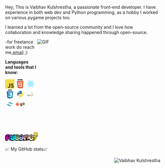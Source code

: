 Hey, This is Vaibhav Kulshrestha, a passionate front-end developer. I have experience in both web dev and Python programming, as a hobby I worked on various pygame projects too.


 I learned a lot from the open-source community and I love how collaboration and knowledge sharing happened through open-source.


  <img align="right" alt="GIF" src="https://github.com/Vaibhavkulshrestha12/Vaibhavkulshrestha12/blob/228043e5e7dd004a1757716c19f17799fe7d6961/dfaf87i-35558ca0-8455-494a-8976-8476a6db2fd4.gif?raw=true" width="400" height="300" />
  
-for freelance work do reach me,[email](mailto:vaibhavkuslrestha55@gmail.com) ;)



**Languages and tools that I know:**  

<code><img height="30" src="https://raw.githubusercontent.com/github/explore/80688e429a7d4ef2fca1e82350fe8e3517d3494d/topics/javascript/javascript.png"></code>
<code><img height="30" src="https://raw.githubusercontent.com/github/explore/80688e429a7d4ef2fca1e82350fe8e3517d3494d/topics/html/html.png"></code>
<code><img height="30" src="https://raw.githubusercontent.com/github/explore/80688e429a7d4ef2fca1e82350fe8e3517d3494d/topics/react/react.png"></code>
<code><img height="30" src="https://raw.githubusercontent.com/github/explore/5c058a388828bb5fde0bcafd4bc867b5bb3f26f3/topics/css/css.png"></code>
<code><img height="30" src="https://raw.githubusercontent.com/github/explore/80688e429a7d4ef2fca1e82350fe8e3517d3494d/topics/python/python.png"></code>
<code><img height="30" src="https://raw.githubusercontent.com/github/explore/80688e429a7d4ef2fca1e82350fe8e3517d3494d/topics/mysql/mysql.png"></code>
<code><img height="30" src="https://raw.githubusercontent.com/github/explore/80688e429a7d4ef2fca1e82350fe8e3517d3494d/topics/tailwind/tailwind.png"></code>
<code><img height="30" src="https://raw.githubusercontent.com/github/explore/80688e429a7d4ef2fca1e82350fe8e3517d3494d/topics/git/git.png"></code>
<code><img height="30" src="https://github.com/Vaibhavkulshrestha12/Vaibhavkulshrestha12/blob/99f7298788bddf5980331d1410ea352eb15509f5/pygame_lofi.png"></code>




📈 My GitHub stats📈

<p align="right"> <img src="https://github-readme-stats.vercel.app/api?username=Vaibhavkulshrestha12&show_icons=true&theme=gotham" alt="Vaibhav Kulshrestha" />
